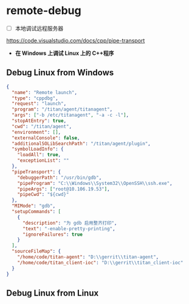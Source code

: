# remote-debug

- [ ] 本地调试远程服务器

https://code.visualstudio.com/docs/cpp/pipe-transport

- **在 Windows 上调试 Linux 上的 C++程序**

## Debug Linux from Windows

```json
{
  "name": "Remote launch",
  "type": "cppdbg",
  "request": "launch",
  "program": "/titan/agent/titanagent",
  "args": ["-b /etc/titanagent", "-a -c -l"],
  "stopAtEntry": true,
  "cwd": "/titan/agent",
  "environment": [],
  "externalConsole": false,
  "additionalSOLibSearchPath": "/titan/agent/plugin",
  "symbolLoadInfo": {
    "loadAll": true,
    "exceptionList": ""
  },
  "pipeTransport": {
    "debuggerPath": "/usr/bin/gdb",
    "pipeProgram": "C:\\Windows\\System32\\OpenSSH\\ssh.exe",
    "pipeArgs": ["root@10.106.19.53"],
    "pipeCwd": "${cwd}"
  },
  "MIMode": "gdb",
  "setupCommands": [
    {
      "description": "为 gdb 启用整齐打印",
      "text": "-enable-pretty-printing",
      "ignoreFailures": true
    }
  ],
  "sourceFileMap": {
    "/home/code/titan-agent": "D:\\gerrit\\titan-agent",
    "/home/code/titan_client-ioc": "D:\\gerrit\\titan_client-ioc"
  }
}
```

## Debug Linux from Linux